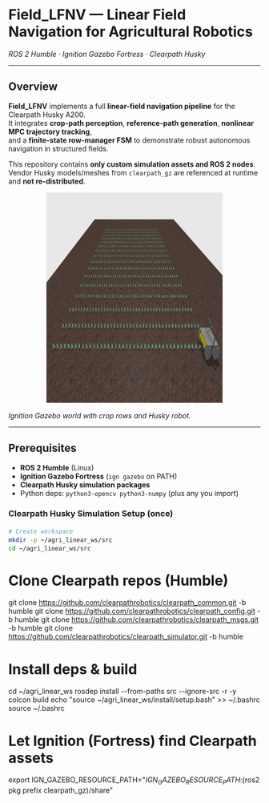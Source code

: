 # Field_LFNV — Linear Field Navigation for Agricultural Robotics  
*ROS 2 Humble · Ignition Gazebo Fortress · Clearpath Husky*

---

## Overview
**Field_LFNV** implements a full **linear-field navigation pipeline** for the Clearpath Husky A200.  
It integrates **crop-path perception**, **reference-path generation**, **nonlinear MPC trajectory tracking**,  
and a **finite-state row-manager FSM** to demonstrate robust autonomous navigation in structured fields.

This repository contains **only custom simulation assets and ROS 2 nodes**.  
Vendor Husky models/meshes from `clearpath_gz` are referenced at runtime and **not re-distributed**.

<p align="center">
  <img src="assets/field_layout.png" alt="Linear field Ignition world" width="70%" height="420px">
</p>

*Ignition Gazebo world with crop rows and Husky robot.*

---

## Prerequisites

- **ROS 2 Humble** (Linux)  
- **Ignition Gazebo Fortress** (`ign gazebo` on PATH)  
- **Clearpath Husky simulation packages**  
- Python deps: `python3-opencv python3-numpy` (plus any you import)

### Clearpath Husky Simulation Setup (once)

```bash
# Create workspace
mkdir -p ~/agri_linear_ws/src
cd ~/agri_linear_ws/src
```


# Clone Clearpath repos (Humble)
git clone https://github.com/clearpathrobotics/clearpath_common.git    -b humble
git clone https://github.com/clearpathrobotics/clearpath_config.git    -b humble
git clone https://github.com/clearpathrobotics/clearpath_msgs.git      -b humble
git clone https://github.com/clearpathrobotics/clearpath_simulator.git -b humble

# Install deps & build
cd ~/agri_linear_ws
rosdep install --from-paths src --ignore-src -r -y
colcon build
echo "source ~/agri_linear_ws/install/setup.bash" >> ~/.bashrc
source ~/.bashrc

# Let Ignition (Fortress) find Clearpath assets
export IGN_GAZEBO_RESOURCE_PATH="$IGN_GAZEBO_RESOURCE_PATH:$(ros2 pkg prefix clearpath_gz)/share"



